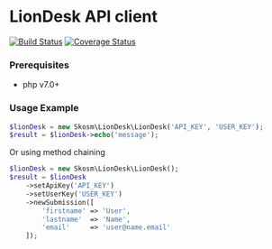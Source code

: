 # LionDesk API client


[![Build Status](https://travis-ci.org/skosm/liondesk.svg?branch=master)](https://travis-ci.org/skosm/liondesk)
[![Coverage Status](https://coveralls.io/repos/github/skosm/liondesk/badge.svg)](https://coveralls.io/github/skosm/liondesk)

### Prerequisites
* php v7.0+

### Usage Example
```php
$lionDesk = new Skosm\LionDesk\LionDesk('API_KEY', 'USER_KEY');
$result = $lionDesk->echo('message');
```
Or using method chaining
```php
$lionDesk = new Skosm\LionDesk\LionDesk();
$result = $lionDesk
    ->setApiKey('API_KEY')
    ->setUserKey('USER_KEY')
    ->newSubmission([
        'firstname' => 'User',
        'lastname'  => 'Name',
        'email'     => 'user@name.email'
    ]);
```
